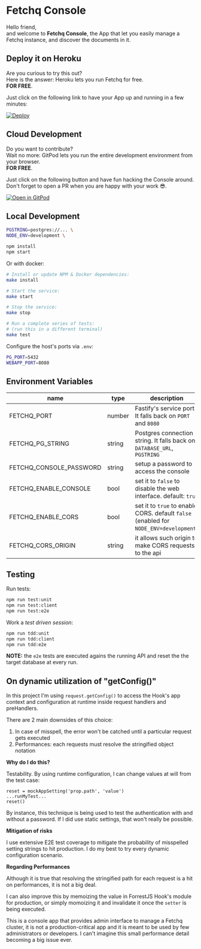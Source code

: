 # Fetchq Console

Hello friend,  
and welcome to **Fetchq Console**, the App that let you easily manage a Fetchq instance, and discover the documents in it.

## Deploy it on Heroku

Are you curious to try this out?  
Here is the answer: Heroku lets you run Fetchq for free.  
**FOR FREE**.

Just click on the following link to have your App up and running in a few minutes:

[![Deploy](https://www.herokucdn.com/deploy/button.svg)](https://heroku.com/deploy?template=https://github.com/fetchq/console/tree/main)

## Cloud Development

Do you want to contribute?  
Wait no more: GitPod lets you run the entire development environment from your browser.  
**FOR FREE**.

Just click on the following button and have fun hacking the Console around. Don't forget to open a PR when you are happy with your work 😎.

[![Open in GitPod](https://gitpod.io/button/open-in-gitpod.svg)](https://gitpod.io#https://github.com/fetchq/console)

## Local Development

```bash
PGSTRING=postgres://... \
NODE_ENV=development \

npm install
npm start
```

Or with docker:

```bash
# Install or update NPM & Docker dependencies:
make install

# Start the service:
make start

# Stop the service:
make stop

# Run a complete series of tests:
# (run this in a different terminal)
make test
```

Configure the host's ports via `.env`:

```bash
PG_PORT=5432
WEBAPP_PORT=8080
```

## Environment Variables

| name                    | type   | description                                                                           |
| ----------------------- | ------ | ------------------------------------------------------------------------------------- |
| FETCHQ_PORT             | number | Fastify's service port. It falls back on `PORT` and `8080`                            |
| FETCHQ_PG_STRING        | string | Postgres connection string. It falls back on `DATABASE_URL`, `PGSTRING`               |
| FETCHQ_CONSOLE_PASSWORD | string | setup a password to access the console                                                |
| FETCHQ_ENABLE_CONSOLE   | bool   | set it to `false` to disable the web interface. default: `true`                       |
| FETCHQ_ENABLE_CORS      | bool   | set it to `true` to enable CORS. default `false` (enabled for `NODE_ENV=development`) |
| FETCHQ_CORS_ORIGIN      | string | it allows such origin to make CORS requests to the api                                |

## Testing

Run tests:

```bash
npm run test:unit
npm run test:client
npm run test:e2e
```

Work a _test driven session_:

```bash
npm run tdd:unit
npm run tdd:client
npm run tdd:e2e
```

**NOTE:** the `e2e` tests are executed agains the running API and reset the the target
database at every run.

## On dynamic utilization of "getConfig()"

In this project I'm using `request.getConfig()` to access the Hook's app context and
configuration at runtime inside request handlers and preHandlers.

There are 2 main downsides of this choice:

1. In case of misspell, the error won't be catched until a particular request gets executed
2. Performances: each requests must resolve the stringified object notation

**Why do I do this?**

Testability. By using runtime configuration, I can change values at will
from the test case:

```test
reset = mockAppSetting('prop.path', 'value')
...runMyTest...
reset()
```

By instance, this technique is being used to test the authentication
with and without a password. If I did use static settings, that won't
really be possible.

**Mitigation of risks**

I use extensive E2E test coverage to mitigate the probability of
misspelled setting strings to hit production. I do my best to try every
dynamic configuration scenario.

**Regarding Performances**

Although it is true that resolving the stringified path for each request
is a hit on performances, it is not a big deal.

I can also improve this by memoizing the value in ForrestJS Hook's
module for production, or simply momoizing it and invalidate it once
the `setter` is being executed.

This is a console app that provides admin interface to manage a Fetchq
cluster, it is not a production-critical app and it is meant to be
used by few administrators or developers. I can't imagine this small
performance detail becoming a big issue ever.

